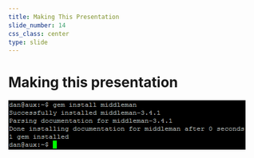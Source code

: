 ```yaml
---
title: Making This Presentation
slide_number: 14
css_class: center
type: slide
---
```


# Making this presentation

![Installing Middleman is as simple as typing "gem install middleman", assuming you've already got Ruby installed.](images/install-middleman.png)
